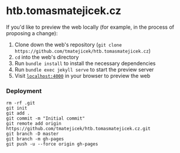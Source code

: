 # htb.tomasmatejicek.cz

If you'd like to preview the web locally (for example, in the process of proposing a change):

1. Clone down the web's repository (`git clone https://github.com/tmatejicek/htb.tomasmatejicek.cz`)
2. `cd` into the web's directory
3. Run `bundle install` to install the necessary dependencies
4. Run `bundle exec jekyll serve` to start the preview server
5. Visit [`localhost:4000`](http://localhost:4000) in your browser to preview the web


### Deployment
```
rm -rf .git
git init
git add .
git commit -m "Initial commit"
git remote add origin https://github.com/tmatejicek/htb.tomasmatejicek.cz.git
git branch -D master
git branch -m gh-pages
git push -u --force origin gh-pages
```